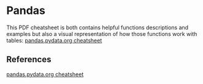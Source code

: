 # Pandas

This PDF cheatsheet is both contains helpful functions descriptions and examples but also a visual representation of how those functions work with tables: [pandas.pydata.org cheatsheet](https://pandas.pydata.org/Pandas_Cheat_Sheet.pdf)

## References

[pandas.pydata.org cheatsheet](https://pandas.pydata.org/Pandas_Cheat_Sheet.pdf)